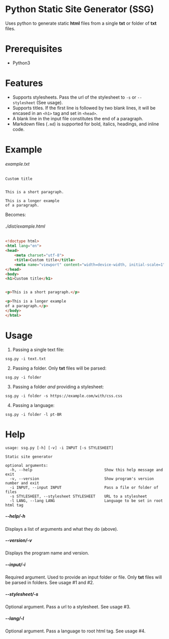 # Python Static Site Generator (SSG)
Uses python to generate static **html** files from a single **txt** or folder of **txt** files. 

# Prerequisites
* Python3

# Features
* Supports stylesheets. Pass the url of the stylesheet to ```-s``` or ```--stylesheet``` (See usage).
* Supports titles. If the first line is followed by two blank lines, it will be encased in an ```<h1>``` tag and set in ```<head>```.
* A blank line in the input file constitutes the end of a paragraph.
* Markdown files (`.md`) is supported for bold, italics, headings, and inline code.

# Example

###### example.txt
```
Custom title


This is a short paragraph.

This is a longer example
of a paragraph.
```

Becomes:

###### ./dist/example.html
```html
<!doctype html>
<html lang="en">
<head>
    <meta charset="utf-8">
    <title>Custom title</title>
    <meta name="viewport" content="width=device-width, initial-scale=1">
</head>
<body>
<h1>Custom title</h1>


<p>This is a short paragraph.</p>

<p>This is a longer example
of a paragraph.</p>
</body>
</html>
```

# Usage
1. Passing a single text file:
```
ssg.py -i text.txt
```
2. Passing a folder. Only **txt** files will be parsed:
```
ssg.py -i folder
```
3. Passing a folder *and* providing a stylesheet:
```
ssg.py -i folder -s https://example.com/with/css.css
```
4. Passing a language:
```
ssg.py -i folder -l pt-BR
```

# Help
```
usage: ssg.py [-h] [-v] -i INPUT [-s STYLESHEET]

Static site generator

optional arguments:
  -h, --help                                Show this help message and exit
  -v, --version                             Show program's version number and exit
  -i INPUT, --input INPUT                   Pass a file or folder of files
  -s STYLESHEET, --stylesheet STYLESHEET    URL to a stylesheet
  -l LANG, --lang LANG                      Language to be set in root html tag
```

##### --help/-h
Displays a list of arguments and what they do (above).

##### --version/-v
Displays the program name and version.

##### --input/-i
Required argument. Used to provide an input folder or file. Only **txt** files will be parsed in folders. See usage #1 and #2.

##### --stylesheet/-s
Optional argument. Pass a url to a stylesheet. See usage #3.

##### --lang/-l
Optional argument. Pass a language to root html tag. See usage #4.
